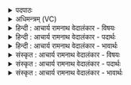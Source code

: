 <details><summary>पदपाठः</summary>

अ꣣ग्निः꣢। इ꣡न्द्रा꣢꣯य। प꣣वते। दिवि꣢। शु꣣क्रः꣢। वि। रा꣣जति। म꣡हि꣢꣯षी। इ꣣व। वि꣢। जा꣣यते। १८२५।
</details>

<details><summary>अधिमन्त्रम् (VC)</summary>

- अग्निः
- अग्निः प्रजापतिः
- गायत्री
- षड्जः
</details>

<details><summary>हिन्दी : आचार्य रामनाथ वेदालंकार - विषयः</summary>

परमेश्वर का महत्त्व वर्णित करते हैं।
</details>

<details><summary>हिन्दी : आचार्य रामनाथ वेदालंकार - पदार्थः</summary>

पदार्थान्वयभाषाः -  (अग्निः) संसार का नायक सर्वान्तर्यामी परमेश्वर (इन्द्राय) जीवात्मा के लिए अर्थात् जीव का हित करने के लिए (पवते) उसे प्राप्त होता है। (शुक्रः) पवित्र और तेजस्वी वह (दिवि) चमकीले द्युलोक में, सूर्य, तारामण्डल आदि में (वि राजति) विशेषरूप से चमक रहा है। वह (महिषी इव) पूज्या माता के समान (वि जायते) प्रसिद्ध होता है ॥१॥ यहाँ उपमालङ्कार है ॥१॥
</details>

<details><summary>हिन्दी : आचार्य रामनाथ वेदालंकार - भावार्थः</summary>

भावार्थभाषाः -  परमेश्वर हमारा पिता और माता भी है। पिता होता हुआ वह मनुष्य-शरीर की और ब्रह्माण्ड की व्यवस्था करता है,माता के रूप में वह सबका लालन-पालन करता है ॥१॥
</details>

<details><summary>संस्कृत : आचार्य रामनाथ वेदालंकार - विषयः</summary>

तत्र परमेश्वरस्य महत्त्वं वर्ण्यते।
</details>

<details><summary>संस्कृत : आचार्य रामनाथ वेदालंकार - पदार्थः</summary>

पदार्थान्वयभाषाः -  (अग्निः) जगन्नायकः सर्वान्तर्यामी परमेश्वरः (इन्द्राय) जीवात्मने, जीवात्मनो हितं कर्तुमित्यर्थः (पवते) तं प्राप्नोति। (शुक्रः) पवित्रः तेजस्वी असौ (दिवि) द्योतमाने द्युलोके सूर्यतारामण्डलादिषु (वि राजति) विशेषेण दीप्यते। (महिषी इव) पूजनीया माता इव च (वि जायते) प्रसिद्धो भवति ॥१॥ अत्रोपमालङ्कारः ॥१॥
</details>

<details><summary>संस्कृत : आचार्य रामनाथ वेदालंकार - भावार्थः</summary>

भावार्थभाषाः -  परमेश्वरोऽस्माकं पिता माता चापि विद्यते। पिता सन्नसौ मानवदेहस्य ब्रह्माण्डस्य च व्यवस्थां करोति,मातृरूपेण च सर्वेषां लालनं पालनं च विदधाति ॥१॥
</details>